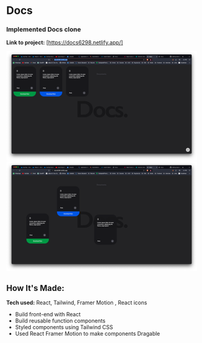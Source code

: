 # Docs

### Implemented Docs clone


**Link to project:** [https://docs6298.netlify.app/]

![Screenshot](./public/ss.png)
![Screenshot](./public/ss2.png)

## How It's Made:

**Tech used:** React, Tailwind, Framer Motion , React icons

- Build front-end with React 
- Build reusable function components
- Styled components using Tailwind CSS
- Used React Framer Motion to make components Dragable
